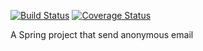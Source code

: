 [![Build Status](https://travis-ci.org/zhengye1/SpringMail.svg?branch=master)](https://travis-ci.org/zhengye1/SpringMail/)
 [![Coverage Status](https://img.shields.io/codecov/c/github/SpringMail/SpringMail.svg)](https://codecov.io/github/zhengye1/SpringMail)

A Spring project that send anonymous email